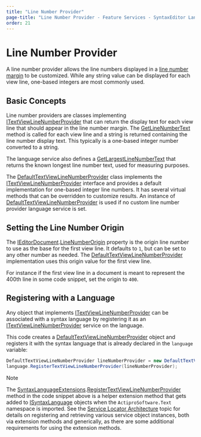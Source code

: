 ```yaml
---
title: "Line Number Provider"
page-title: "Line Number Provider - Feature Services - SyntaxEditor Language Creation Guide"
order: 21
---
```

# Line Number Provider

A line number provider allows the line numbers displayed in a [line number margin](../../user-interface/editor-view/editor-view-margins.md) to be customized.  While any string value can be displayed for each view line, one-based integers are most commonly used.

## Basic Concepts

Line number providers are classes implementing [ITextViewLineNumberProvider](xref:@ActiproUIRoot.Controls.SyntaxEditor.ITextViewLineNumberProvider) that can return the display text for each view line that should appear in the line number margin.  The [GetLineNumberText](xref:@ActiproUIRoot.Controls.SyntaxEditor.ITextViewLineNumberProvider.GetLineNumberText*) method is called for each view line and a string is returned containing the line number display text.  This typically is a one-based integer number converted to a string.

The language service also defines a [GetLargestLineNumberText](xref:@ActiproUIRoot.Controls.SyntaxEditor.ITextViewLineNumberProvider.GetLargestLineNumberText*) that returns the known longest line number text, used for measuring purposes.

The [DefaultTextViewLineNumberProvider](xref:@ActiproUIRoot.Controls.SyntaxEditor.Implementation.DefaultTextViewLineNumberProvider) class implements the [ITextViewLineNumberProvider](xref:@ActiproUIRoot.Controls.SyntaxEditor.ITextViewLineNumberProvider) interface and provides a default implementation for one-based integer line numbers.  It has several virtual methods that can be overridden to customize results.  An instance of [DefaultTextViewLineNumberProvider](xref:@ActiproUIRoot.Controls.SyntaxEditor.Implementation.DefaultTextViewLineNumberProvider) is used if no custom line number provider language service is set.

## Setting the Line Number Origin

The [IEditorDocument](xref:ActiproSoftware.Text.IEditorDocument).[LineNumberOrigin](xref:ActiproSoftware.Text.IEditorDocument.LineNumberOrigin) property is the origin line number to use as the base for the first view line.  It defaults to `1`, but can be set to any other number as needed.  The [DefaultTextViewLineNumberProvider](xref:@ActiproUIRoot.Controls.SyntaxEditor.Implementation.DefaultTextViewLineNumberProvider) implementation uses this origin value for the first view line.

For instance if the first view line in a document is meant to represent the 400th line in some code snippet, set the origin to `400`.

## Registering with a Language

Any object that implements [ITextViewLineNumberProvider](xref:@ActiproUIRoot.Controls.SyntaxEditor.ITextViewLineNumberProvider) can be associated with a syntax language by registering it as an [ITextViewLineNumberProvider](xref:@ActiproUIRoot.Controls.SyntaxEditor.ITextViewLineNumberProvider) service on the language.

This code creates a [DefaultTextViewLineNumberProvider](xref:@ActiproUIRoot.Controls.SyntaxEditor.Implementation.DefaultTextViewLineNumberProvider) object and registers it with the syntax language that is already declared in the `language` variable:

```csharp
DefaultTextViewLineNumberProvider lineNumberProvider = new DefaultTextViewLineNumberProvider();
language.RegisterTextViewLineNumberProvider(lineNumberProvider);
```

> [!NOTE]
> The [SyntaxLanguageExtensions](xref:ActiproSoftware.Text.SyntaxLanguageExtensions).[RegisterTextViewLineNumberProvider](xref:ActiproSoftware.Text.SyntaxLanguageExtensions.RegisterTextViewLineNumberProvider*) method in the code snippet above is a helper extension method that gets added to [ISyntaxLanguage](xref:ActiproSoftware.Text.ISyntaxLanguage) objects when the `ActiproSoftware.Text` namespace is imported.  See the [Service Locator Architecture](../service-locator-architecture.md) topic for details on registering and retrieving various service object instances, both via extension methods and generically, as there are some additional requirements for using the extension methods.
